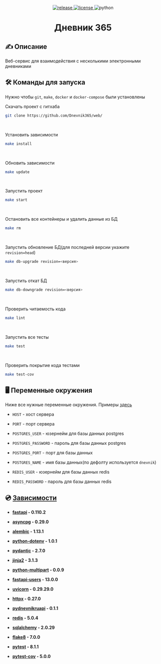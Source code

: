 <p align="center">
    <a href="https://github.com/Dnevnik365/web/releases">
        <img alt="release" src="https://img.shields.io/github/v/release/Dnevnik365/web?color=green&label=Latest Release&style=for-the-badge&sort=semver">
    </a>
    <a href="https://github.com/Dnevnik365/web/blob/dev/LICENSE">
        <img alt="license" src="https://img.shields.io/github/license/Dnevnik365/web?label=License&color=green&style=for-the-badge">
    </a>
    <img alt="python" src="https://img.shields.io/badge/3.7+-green?color=green&label=Python&style=for-the-badge">
</p>

<h1 align="center">Дневник 365</h1>


## ✍ Описание

Веб-сервис для взаимодействия с несколькими электронными дневниками


## 🛠 Команды для запуска

Нужно чтобы `git`, `make`, `docker` и `docker-compose` были установлены

Скачать проект с гитхаба
```bash
git clone https://github.com/Dnevnik365/web/
```
<br>

Установить зависимости
```bash
make install
```
<br>

Обновить зависимости
```bash
make update
```
<br>

Запустить проект
```bash
make start
```
<br>

Остановить все контейнеры и удалить данные из БД
```bash
make rm
```
<br>

Запустить обновление БД(для последней версии укажите `revision=head`)
```bash
make db-upgrade revision=<версия>
```
<br>

Запустить откат БД
```bash
make db-downgrade revision=<версия>
```
<br>

Проверить читаемость кода
```bash
make lint
```
<br>

Запустить все тесты
```bash
make test
```
<br>

Проверить покрытие кода тестами
```bash
make test-cov
```


## 🖥 Переменные окружения

Ниже все нужные переменные окружения. Примеры [здесь](https://github.com/Dnevnik365/web/blob/dev/.env.example)

- `HOST` - хост сервера

- `PORT` - порт сервера

- `POSTGRES_USER` - юзернейм для базы данных postgres

- `POSTGRES_PASSWORD` - пароль для базы данных postgres

- `POSTGRES_PORT` - порт для базы данных

- `POSTGRES_NAME` - имя базы данных(по дефолту используется `dnevnik`)

- `REDIS_USER` - юзернейм для базы данных redis

- `REDIS_PASSWORD` - пароль для базы данных redis


## 💿 [Зависимости](https://github.com/Dnevnik365/web/blob/dev/pyproject.toml)

- **[fastapi](https://pypi.org/project/fastapi/) - 0.110.2**

- **[asyncpg](https://pypi.org/project/asyncpg/) - 0.29.0**

- **[alembic](https://pypi.org/project/alembic/) - 1.13.1**

- **[python-dotenv](https://pypi.org/project/python-dotenv/) - 1.0.1**

- **[pydantic](https://pypi.org/project/pydantic/) - 2.7.0**

- **[jinja2](https://pypi.org/project/jinja2/) - 3.1.3**

- **[python-multipart](https://pypi.org/project/python-multipart/) - 0.0.9**

- **[fastapi-users](https://pypi.org/project/fastapi-users/) - 13.0.0**

- **[uvicorn](https://pypi.org/project/uvicorn/) - 0.29.29.0**

- **[httpx](https://pypi.org/project/httpx/) - 0.27.0**

- **[pydnevnikruapi](https://pypi.org/project/pydnevnikruapi/) - 0.1.1**

- **[redis](https://pypi.org/project/aioredis/) - 5.0.4**

- **[sqlalchemy](https://pypi.org/project/sqlalchemy/) - 2.0.29**

- **[flake8](https://pypi.org/project/flake8/) - 7.0.0**

- **[pytest](https://pypi.org/project/pytest/) - 8.1.1**

- **[pytest-cov](https://pypi.org/project/pytest-cov/) - 5.0.0**
